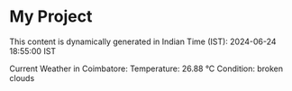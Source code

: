 # My Project

This content is dynamically generated in Indian Time (IST): 2024-06-24 18:55:00 IST


Current Weather in Coimbatore:
Temperature: 26.88 °C
Condition: broken clouds
